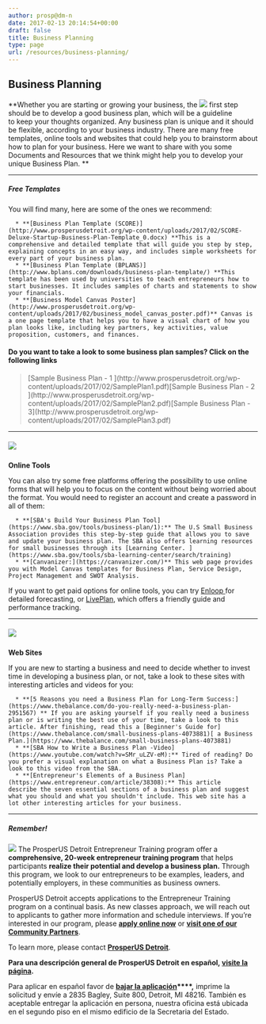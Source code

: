 ```yaml
---
author: prosp@dm-n
date: 2017-02-13 20:14:54+00:00
draft: false
title: Business Planning
type: page
url: /resources/business-planning/
---
```


## Business Planning


**Whether you are starting or growing your business, the ![](http://www.prosperusdetroit.org/wp-content/uploads/2017/02/business-891339_960_720-300x225.png)
first step should be to develop a good business plan, which will be a guideline to keep your thoughts organized. Any business plan is unique and it should be flexible, according to your business industry. There are many free templates, online tools and websites that could help you to brainstorm about how to plan for your business. Here we want to share with you some Documents and Resources that we think might help you to develop your unique Business Plan. **



* * *





##### **Free Templates**


You will find many, here are some of the ones we recommend:



 	  * **[Business Plan Template (SCORE)](http://www.prosperusdetroit.org/wp-content/uploads/2017/02/SCORE-Deluxe-Startup-Business-Plan-Template_0.docx) **This is a comprehensive and detailed template that will guide you step by step, explaining concepts in an easy way, and includes simple worksheets for every part of your business plan.
 	  * **[Business Plan Template (BPLANS)](http://www.bplans.com/downloads/business-plan-template/) **This template has been used by universities to teach entrepreneurs how to start businesses. It includes samples of charts and statements to show your financials.
 	  * **[Business Model Canvas Poster](http://www.prosperusdetroit.org/wp-content/uploads/2017/02/business_model_canvas_poster.pdf)** Canvas is a one page template that helps you to have a visual chart of how you plan looks like, including key partners, key activities, value proposition, customers, and finances.




#### Do you want to take a look to some business plan samples? Click on the following links




<blockquote>[Sample Business Plan - 1
](http://www.prosperusdetroit.org/wp-content/uploads/2017/02/SamplePlan1.pdf)[Sample Business Plan - 2
](http://www.prosperusdetroit.org/wp-content/uploads/2017/02/SamplePlan2.pdf)[Sample Business Plan - 3](http://www.prosperusdetroit.org/wp-content/uploads/2017/02/SamplePlan3.pdf)</blockquote>





* * *





##### ![](http://www.prosperusdetroit.org/wp-content/uploads/2017/02/Online-Tools-300x227-1-300x227.jpg)
**Online Tools**


You can also try some free platforms offering the possibility to use online forms that will help you to focus on the content without being worried about the format. You would need to register an account and create a password in all of them:





 	  * **[SBA's Build Your Business Plan Tool](https://www.sba.gov/tools/business-plan/1):** The U.S Small Business Association provides this step-by-step guide that allows you to save and update your business plan. The SBA also offers learning resources for small businesses through its [Learning Center. ](https://www.sba.gov/tools/sba-learning-center/search/training)
 	  * **[Canvanizer:](https://canvanizer.com/)** This web page provides you with Model Canvas templates for Business Plan, Service Design, Project Management and SWOT Analysis.

If you want to get paid options for online tools, you can try [Enloop ](https://enloop.com/)for detailed forecasting, or [LivePlan](https://www.liveplan.com/), which offers a friendly guide and performance tracking.



* * *





##### ![](http://www.prosperusdetroit.org/wp-content/uploads/2018/04/getty_474598001_9706479704500195_52805-300x139.jpg)
**Web Sites**


If you are new to starting a business and need to decide whether to invest time in developing a business plan, or not, take a look to these sites with interesting articles and videos for you:





 	  * **[5 Reasons you need a Business Plan for Long-Term Success:](https://www.thebalance.com/do-you-really-need-a-business-plan-2951567) ** If you are asking yourself if you really need a business plan or is writing the best use of your time, take a look to this article. After finishing, read this a [Beginner's Guide for](https://www.thebalance.com/small-business-plans-4073881)[ a Business Plan.](https://www.thebalance.com/small-business-plans-4073881)
 	  * **[SBA How to Write a Business Plan -Video](https://www.youtube.com/watch?v=SMr_uLZV-eM):** Tired of reading? Do you prefer a visual explanation on what a Business Plan is? Take a look to this video from the SBA.
 	  * **[Entrepreneur's Elements of a Business Plan](https://www.entrepreneur.com/article/38308):** This article describe the seven essential sections of a business plan and suggest what you should and what you shouldn't include. This web site has a lot other interesting articles for your business. 




* * *





##### **Remember!**


![](http://www.prosperusdetroit.org/wp-content/uploads/2018/04/images23-300x117.jpg)
The ProsperUS Detroit Entrepreneur Training program offer a **comprehensive, 20-week entrepreneur training program** that helps participants **realize their potential and develop a business plan.** Through this program, we look to our entrepreneurs to be examples, leaders, and potentially employers, in these communities as business owners.

ProsperUS Detroit accepts applications to the Entrepreneur Training program on a continual basis. As new classes approach, we will reach out to applicants to gather more information and schedule interviews. If you’re interested in our program, please **[apply online now](https://www.vistashare.com/ot2/ssview/intake/96c5f952018711e6afc824b6fdf55558/)** or **[visit one of our Community Partners](http://www.prosperusdetroit.org/community-partners/)**.

To learn more, please contact **[ProsperUS Detroit](http://www.prosperusdetroit.org/contact-us/)**.

**Para una descripción general de ProsperUS Detroit en español, [visite la página](http://www.prosperusdetroit.org/informacion-en-espanol/).**

Para aplicar en español favor de **[bajar la aplicación](http://www.prosperusdetroit.org/wp-content/uploads/2016/10/PUD.ETPApplicationSpanish.Jan2017.Fillable.pdf)****,** imprime la solicitud y envíe a 2835 Bagley, Suite 800, Detroit, MI 48216. También es aceptable entregar la aplicación en persona, nuestra oficina está ubicada en el segundo piso en el mismo edificio de la Secretaria del Estado.
